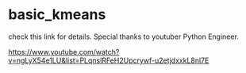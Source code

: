 # basic_kmeans

check this link for details. Special thanks to youtuber Python Engineer.

https://www.youtube.com/watch?v=ngLyX54e1LU&list=PLqnslRFeH2Upcrywf-u2etjdxxkL8nl7E
